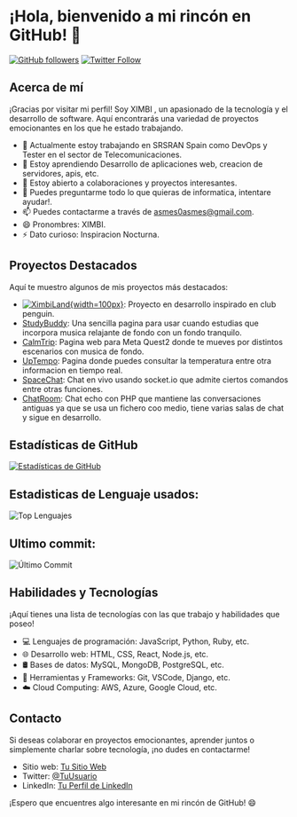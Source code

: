 # ¡Hola, bienvenido a mi rincón en GitHub! 👋

[![GitHub followers](https://img.shields.io/github/followers/ximbi1?label=Sígueme&style=social)](https://github.com/ximbi1)
[![Twitter Follow](https://img.shields.io/twitter/follow/ximbi1?label=Sígueme&style=social)](https://twitter.com/ximbi1)

## Acerca de mí

¡Gracias por visitar mi perfil! Soy XIMBI , un apasionado de la tecnología y el desarrollo de software. Aquí encontrarás una variedad de proyectos emocionantes en los que he estado trabajando.

- 🔭 Actualmente estoy trabajando en SRSRAN Spain como DevOps y Tester en el sector de Telecomunicaciones.
- 🌱 Estoy aprendiendo Desarrollo de aplicaciones web, creacion de servidores, apis, etc.
- 👯 Estoy abierto a colaboraciones y proyectos interesantes.
- 💬 Puedes preguntarme todo lo que quieras de informatica, intentare ayudar!.
- 📫 Puedes contactarme a través de asmes0asmes@gmail.com.
- 😄 Pronombres: XIMBI.
- ⚡ Dato curioso: Inspiracion Nocturna.

## Proyectos Destacados

Aquí te muestro algunos de mis proyectos más destacados:
- [![XimbiLand](https://static.wixstatic.com/media/3dcf19_14aa7649e83240019cc7277aa6711317~mv2_d_1336_1834_s_2.png/v1/fill/w_452,h_620,al_c,q_85,usm_1.20_1.00_0.01,enc_auto/3dcf19_14aa7649e83240019cc7277aa6711317~mv2_d_1336_1834_s_2.png){width=100px}](https://ximbiland.ximbi1.repl.co/): Proyecto en desarrollo inspirado en club penguin.
- [StudyBuddy](https://studybuddy.ximbi1.repl.co): Una sencilla pagina para usar cuando estudias que incorpora musica relajante de fondo con un fondo tranquilo.
- [CalmTrip](https://fondos.ximbi1.repl.co): Pagina web para Meta Quest2 donde te mueves por distintos escenarios con musica de fondo.
- [UpTempo](https://tiempo.ximbi1.repl.co/): Pagina donde puedes consultar la temperatura entre otra informacion en tiempo real.
- [SpaceChat](https://space.ximbi1.repl.co/): Chat en vivo usando socket.io que admite ciertos comandos entre otras funciones.
- [ChatRoom](https://chat.ximbi1.repl.co/): Chat echo con PHP que mantiene las conversaciones antiguas ya que se usa un fichero coo medio, tiene varias salas de chat y sigue en desarrollo.

## Estadísticas de GitHub

[![Estadísticas de GitHub](https://github-readme-stats.vercel.app/api?username=ximbi1&show_icons=true&theme=radical)](https://github.com/ximbi1)

## Estadisticas de Lenguaje usados:
![Top Lenguajes](https://github-readme-stats.vercel.app/api/top-langs/?username=ximbi1&layout=compact)

## Ultimo commit: 
![Último Commit](https://img.shields.io/github/last-commit/ximbi1/space)


## Habilidades y Tecnologías

¡Aquí tienes una lista de tecnologías con las que trabajo y habilidades que poseo!

- 💻 Lenguajes de programación: JavaScript, Python, Ruby, etc.
- 🌐 Desarrollo web: HTML, CSS, React, Node.js, etc.
- 🛢️ Bases de datos: MySQL, MongoDB, PostgreSQL, etc.
- 🧰 Herramientas y Frameworks: Git, VSCode, Django, etc.
- ☁️ Cloud Computing: AWS, Azure, Google Cloud, etc.


## Contacto

Si deseas colaborar en proyectos emocionantes, aprender juntos o simplemente charlar sobre tecnología, ¡no dudes en contactarme!

- Sitio web: [Tu Sitio Web](enlace-a-tu-sitio-web)
- Twitter: [@TuUsuario](https://twitter.com/tu_usuario)
- LinkedIn: [Tu Perfil de LinkedIn](enlace-a-tu-perfil-de-LinkedIn)

¡Espero que encuentres algo interesante en mi rincón de GitHub! 😄
